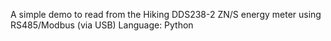 A simple demo to read from the Hiking DDS238-2 ZN/S energy meter using RS485/Modbus (via USB)
Language: Python
